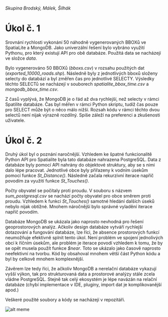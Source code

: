 ###### Skupina Brodský, Málek, Šilhák
# Úkol č. 1
Srovnání rychlosti vykonání 50 náhodně vygenerovaných BBOXů ve SpatiaLite a MongoDB. Jako univerzální řešení bylo vybráno využití Pythonu, pro který existují API pro obě databáze. Použitá data se nacházejí ve složce *data*.

Bylo vygenerováno 50 BBOXů (*bboxs.csv*) v rozsahu použitých dat (*exported_10000_roads.shp*).
Následně byly z jednotlivých bboxů složeny selecty do databází a byl změřen čas pro jednotlivé SELECTY. Výsledky těchto SELECTů se nacházejí v souborech *spatialite_bbox_time.csv* a *mongodb_bbox_time.csv*.

Z časů vyplývá, že MongoDB je o řád až dva rychlejší, než selecty v rámci Spatilite databáze. Čas byl měřen v rámci Python skriptu, tudíž čas pouze pro SELECT může být o něco málo nižší. Rozsah kódu v rámci těchto dvou selectů není nijak výrazně rozdílný. Spíše záleží na preferenci a zkušenosti uživatele.

# Úkol č. 2
Druhý úkol byl o poznání naročnější. Vzhledem ke špatné funkcionalitě Python API pro Spatialite byla tato databáze nahrazena PostgreSQL. Data z databáze byly pomocí API nahrány do objektové struktury, aby se s nimi dalo lépe pracovat. Jednotlivé obce byly přiřazeny k vodním úsekům pomocí funkce *St_Distance()*. Následně začala rekurzivní iterace napříč povodím za využití funkce *St_Touches()*.

Počty obyvatel se počítaly proti proudu. V souboru s názvem *sum_postgresql.csv* se nachází počty obyvatel pro obce směrem proti proudu. Vzhledem k funkci *St_Touches()* samotné hledání dalších úseků nebylo nijak obtížné. Mnohem náročnější bylo správné vyladění iterace napříč povodím.

Databáze MongoDB se ukázala jako naprosto nevhodná pro řešení geoprostorových analýz. Ačkoliv design databáze vytváří rychlejší dotazování a fungování databáze, lze říci, že absence prostorových funkcí neumožňuje efektivně splnit tento úkol. Není problém ve spojení jednolivých obcí k říčním úsekům, ale problém je iterace povodí vzhledem k tomu, že by se opět musela použít funkce *$near*. Toto se ukázalo jako časově naprosto neefektivní na tvorbu. Kód by obsahoval mnohem větší část Python kódu a byl by celkově mnohem komplexnější.

Závěrem lze tedy říci, že ačkoliv MongoDB a nerelační databáze vykazují vyšší výkon, tak pro strukturovaná data a prostorové analýzy stále zcela vládne PostgreSQL. Stejně tak celý ekosystém je lépe navázán na relační databáze (chybí implementace v IDE, pluginy, import dat je komplikovanější apod.)

Veškeré použité soubory a kódy se nacházejí v repozitáři.

![alt meme](https://memegenerator.net/img/instances/66609673/im-not-sure-why-my-code-works-and-ad-this-point-im-too-afraid-to-debug.jpg "")



